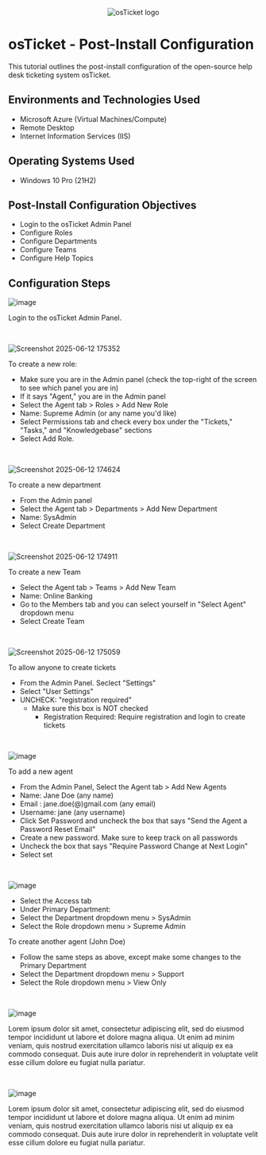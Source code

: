 <p align="center">
<img src="https://i.imgur.com/Clzj7Xs.png" alt="osTicket logo"/>
</p>

<h1>osTicket - Post-Install Configuration</h1>
This tutorial outlines the post-install configuration of the open-source help desk ticketing system osTicket.<br />


<h2>Environments and Technologies Used</h2>

- Microsoft Azure (Virtual Machines/Compute)
- Remote Desktop
- Internet Information Services (IIS)

<h2>Operating Systems Used </h2>

- Windows 10 Pro</b> (21H2)

<h2>Post-Install Configuration Objectives</h2>

- Login to the osTicket Admin Panel
- Configure Roles
- Configure Departments
- Configure Teams
- Configure Help Topics

<h2>Configuration Steps</h2>

<p>

![image](https://github.com/user-attachments/assets/a03286c2-b4ba-42d5-92a7-da120cb67043)

</p>
<p>
Login to the osTicket Admin Panel.
</p>
<br />


<p>

![Screenshot 2025-06-12 175352](https://github.com/user-attachments/assets/2be18b34-2316-48f4-ab97-139f7ef6e804)

</p>
<p>
  
To create a new role:
- Make sure you are in the Admin panel (check the top-right of the screen to see which panel you are in)
- If it says "Agent," you are in the Admin panel
- Select the Agent tab > Roles > Add New Role
- Name: Supreme Admin (or any name you'd like)
- Select Permissions tab and check every box under the "Tickets," "Tasks," and "Knowledgebase" sections
- Select Add Role.
  
</p>
<br />

<p>
  
![Screenshot 2025-06-12 174624](https://github.com/user-attachments/assets/5ded1e6f-11cf-46b8-a4d6-81a323ad4f53)

</p>
<p>
  
To create a new department
- From the Admin panel
- Select the Agent tab > Departments > Add New Department
- Name: SysAdmin
- Select Create Department

</p>
<br />

<p>
  
![Screenshot 2025-06-12 174911](https://github.com/user-attachments/assets/29f06dbc-42bf-436f-b691-c3dd6b83ee93)

</p>
<p>
  
To create a new Team
- Select the Agent tab > Teams > Add New Team
- Name: Online Banking
- Go to the Members tab and you can select yourself in "Select Agent" dropdown menu
- Select Create Team
</p>
<br />

<p>
  
![Screenshot 2025-06-12 175059](https://github.com/user-attachments/assets/2da3c0ba-f651-4589-aa55-8b5aa0e4509a)

</p>
<p>
  
To allow anyone to create tickets
- From the Admin Panel. Seclect "Settings"
- Select "User Settings"
- UNCHECK: "registration required"
  - Make sure this box is NOT checked
    - Registration Required: Require registration and login to create tickets
</p>

<br />
  
![image](https://github.com/user-attachments/assets/2da98bb8-828d-4e4b-92e4-1407ed426162)

</p>
<p>

To add a new agent
- From the Admin Panel, Select the Agent tab > Add New Agents
- Name: Jane Doe (any name)
- Email : jane.doe(@)gmail.com (any email)
- Username: jane (any username)
- Click Set Password and uncheck the box that says "Send the Agent a Password Reset Email"
- Create a new password. Make sure to keep track on all passwords
- Uncheck the box that says "Require Password Change at Next Login"
- Select set

</p>
<br />

<p>
  
![image](https://github.com/user-attachments/assets/1f9205f7-eab4-4095-a5fe-5f89a5297f01)

</p>
<p>
  
- Select the Access tab
- Under Primary Department:
- Select the Department dropdown menu > SysAdmin
- Select the Role dropdown menu > Supreme Admin

To create another agent (John Doe)
- Follow the same steps as above, except make some changes to the Primary Department
- Select the Department dropdown menu > Support
- Select the Role dropdown menu > View Only

</p>
<br />

<p>
  
![image](https://github.com/user-attachments/assets/85a775eb-6da8-41d6-96b8-c275cf857bd1)

</p>
<p>
Lorem ipsum dolor sit amet, consectetur adipiscing elit, sed do eiusmod tempor incididunt ut labore et dolore magna aliqua. Ut enim ad minim veniam, quis nostrud exercitation ullamco laboris nisi ut aliquip ex ea commodo consequat. Duis aute irure dolor in reprehenderit in voluptate velit esse cillum dolore eu fugiat nulla pariatur.
</p>
<br />

<p>
  
![image](https://github.com/user-attachments/assets/8b5d08bd-8eb1-4a6e-a62b-a2a87acf34cc)

</p>
<p>
Lorem ipsum dolor sit amet, consectetur adipiscing elit, sed do eiusmod tempor incididunt ut labore et dolore magna aliqua. Ut enim ad minim veniam, quis nostrud exercitation ullamco laboris nisi ut aliquip ex ea commodo consequat. Duis aute irure dolor in reprehenderit in voluptate velit esse cillum dolore eu fugiat nulla pariatur.
</p>
<br />
